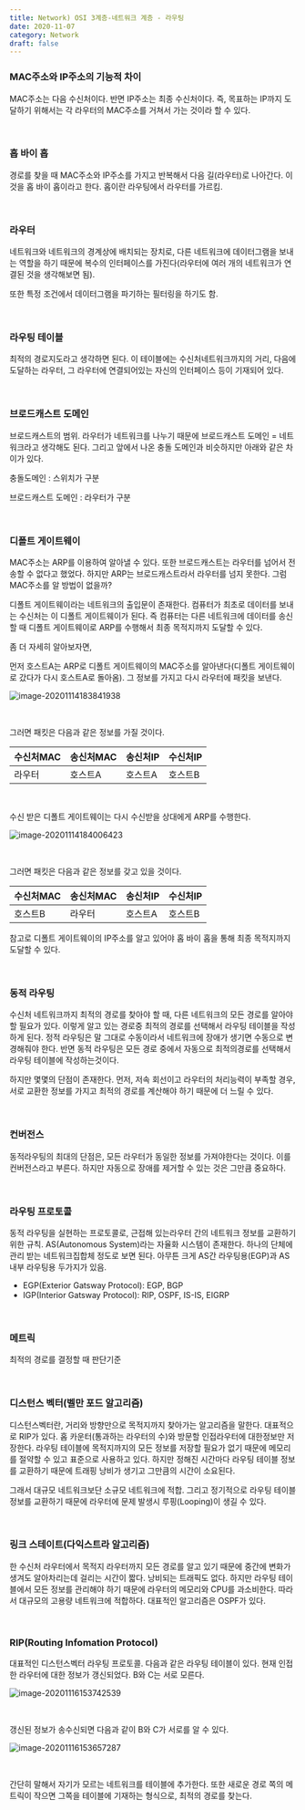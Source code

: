 ```yaml
---
title: Network) OSI 3계층-네트워크 계층 - 라우팅
date: 2020-11-07
category: Network
draft: false
---
```


###  MAC주소와 IP주소의 기능적 차이

MAC주소는 다음 수신처이다. 반면 IP주소는 최종 수신처이다. 즉, 목표하는 IP까지 도달하기 위해서는 각 라우터의 MAC주소를 거쳐서 가는 것이라 할 수 있다.

<br/>

### 홉 바이 홉

경로를 찾을 때 MAC주소와 IP주소를 가지고 반복해서 다음 길(라우터)로 나아간다. 이것을 홉 바이 홉이라고 한다. 홉이란 라우팅에서 라우터를 가르킴.

<br/>

### 라우터

네트워크와 네트워크의 경계상에 배치되는 장치로, 다른 네트워크에 데이터그램을 보내는 역할을 하기 때문에 복수의 인터페이스를 가진다(라우터에 여러 개의 네트워크가 연결된 것을 생각해보면 됨).

또한 특정 조건에서 데이터그램을 파기하는 필터링을 하기도 함.

<br/>

### 라우팅 테이블

최적의 경로지도라고 생각하면 된다. 이 테이블에는 수신처네트워크까지의 거리, 다음에 도달하는 라우터, 그 라우터에 연결되어있는 자신의 인터페이스 등이 기재되어 있다.

<br/>

### 브로드캐스트 도메인

브로드캐스트의 범위. 라우터가 네트워크를 나누기 때문에 브로드캐스트 도메인 = 네트워크라고 생각해도 된다. 그리고 앞에서 나온 충돌 도메인과 비슷하지만 아래와 같은 차이가 있다.

충돌도메인 : 스위치가 구분

브로드캐스트 도메인 : 라우터가 구분

<br/>

### 디폴트 게이트웨이

MAC주소는 ARP를 이용하여 알아낼 수 있다. 또한 브로드캐스트는 라우터를 넘어서 전송할 수 없다고 했었다. 하지만 ARP는 브로드캐스트라서 라우터를 넘지 못한다. 그럼 MAC주소를 알 방법이 없을까? 

디폴트 게이트웨이라는 네트워크의 출입문이 존재한다. 컴퓨터가 최초로 데이터를 보내는 수신처는 이 디폴트 게이트웨이가 된다. 즉 컴퓨터는 다른 네트워크에 데이터를 송신할 때 디폴트 게이트웨이로 ARP를 수행해서 최종 목적지까지 도달할 수 있다. 

좀 더 자세히 알아보자면,

먼저 호스트A는 ARP로 디폴트 게이트웨이의 MAC주소를 알아낸다(디폴트 게이트웨이로 갔다가 다시 호스트A로 돌아옴). 그 정보를 가지고 다시 라우터에 패킷을 보낸다.

![image-20201114183841938](layer_3_router.assets/image-20201114183841938.png)

<br/>

그러면 패킷은 다음과 같은 정보를 가질 것이다.

| 수신처MAC | 송신처MAC | 송신처IP | 수신처IP |
| --------- | --------- | -------- | -------- |
| 라우터    | 호스트A   | 호스트A  | 호스트B  |

<br/>

수신 받은 디폴트 게이트웨이는 다시 수신받을 상대에게 ARP를 수행한다.

![image-20201114184006423](layer_3_router.assets/image-20201114184006423.png)

<br/>

그러면 패킷은 다음과 같은 정보를 갖고 있을 것이다.

| 수신처MAC | 송신처MAC | 송신처IP | 수신처IP |
| --------- | --------- | -------- | -------- |
| 호스트B   | 라우터    | 호스트A  | 호스트B  |

참고로 디폴트 게이트웨이의 IP주소를 알고 있어야 홉 바이 홉을 통해 최종 목적지까지 도달할 수 있다.

<br/>

### 동적 라우팅

수신처 네트워크까지 최적의 경로를 찾아야 할 때, 다른 네트워크의 모든 경로를 알아야할 필요가 있다. 이렇게 알고 있는 경로중 최적의 경로를 선택해서 라우팅 테이블을 작성하게 된다. 정적 라우팅은 말 그대로 수동이라서 네트워크에 장애가 생기면 수동으로 변경해줘야 한다. 반면 동적 라우팅은 모든 경로 중에서 자동으로 최적의경로를 선택해서 라우팅 테이블에 작성하는것이다.

하지만 몇몇의 단점이 존재한다. 먼저, 저속 회선이고 라우터의 처리능력이 부족할 경우, 서로 교환한 정보를 가지고 최적의 경로를 계산해야 하기 때문에 더 느릴 수 있다. 

<br/>

### 컨버전스

동적라우팅의 최대의 단점은, 모든 라우터가 동일한 정보를 가져야한다는 것이다. 이를 컨버전스라고 부른다. 하지만 자동으로 장애를 제거할 수 있는 것은 그만큼 중요하다.

<br/>

### 라우팅 프로토콜

동적 라우팅을 실현하는 프로토콜로, 근접해 있는라우터 간의 네트워크 정보를 교환하기 위한 규칙. AS(Autonomous System)라는 자율화 시스템이 존재한다. 하나의 단체에 관리 받는 네트워크집합체 정도로 보면 된다. 아무튼 크게 AS간 라우팅용(EGP)과 AS 내부 라우팅용 두가지가 있음.

- EGP(Exterior Gatsway Protocol): EGP, BGP
- IGP(Interior Gatsway Protocol): RIP, OSPF, IS-IS, EIGRP

<br/>

### 메트릭

최적의 경로를 결정할 때 판단기준

<br/>

### 디스턴스 벡터(벨만 포드 알고리즘)

디스턴스벡터란, 거리와 방향만으로 목적지까지 찾아가는 알고리즘을 말한다. 대표적으로 RIP가 있다. 홉 카운터(통과하는 라우터의 수)와 방문할 인접라우터에 대한정보만 저장한다. 라우팅 테이블에 목적지까지의 모든 정보를 저장할 필요가 없기 때문에 메모리를 절약할 수 있고 표준으로 사용하고 있다. 하지만 정해진 시간마다 라우팅 테이블 정보를 교환하기 때문에 트래핑 낭비가 생기고 그만큼의 시간이 소요된다. 

그래서 대규모 네트워크보단 소규모 네트워크에 적합. 그리고 정기적으로 라우팅 테이블 정보를 교환하기 때문에 라우터에 문제 발생시 루핑(Looping)이 생길 수 있다.

<br/>

### 링크 스테이트(다익스트라 알고리즘)

한 수신처 라우터에서 목적지 라우터까지 모든 경로를 알고 있기 때문에 중간에 변화가 생겨도 알아차리는데 걸리는 시간이 짧다. 낭비되는 트래픽도 없다. 하지만 라우팅 테이블에서 모든 정보를 관리해야 하기 때문에 라우터의 메모리와 CPU를 과소비한다. 따라서 대규모의 고용량 네트워크에 적합하다. 대표적인 알고리즘은 OSPF가 있다.

<br/>

### RIP(Routing Infomation Protocol)

대표적인 디스턴스벡터 라우팅 프로토콜. 다음과 같은 라우팅 테이블이 있다. 현재 인접한 라우터에 대한 정보가 갱신되었다. B와 C는 서로 모른다.

![image-20201116153742539](layer_3_router.assets/image-20201116153742539.png)

<br/>

갱신된 정보가 송수신되면 다음과 같이 B와 C가 서로를 알 수 있다.

![image-20201116153657287](layer_3_router.assets/image-20201116153657287.png)

<br/>

간단히 말해서 자기가 모르는 네트워크를 테이블에 추가한다. 또한 새로운 경로 쪽의 메트릭이 작으면 그쪽을 테이블에 기재하는 형식으로, 최적의 경로를 찾는다.

